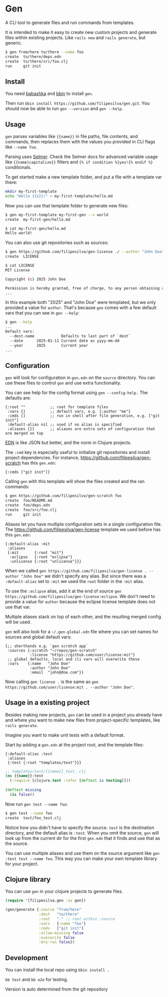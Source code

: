 # Gen

A CLI tool to generate files and run commands from templates.

It is intended to make it easy to create new custom projects and generate files within existing projects.
Like `rails new` and `rails generate`, but generic.

``` sh
$ gen from/here to/there --name foo
create  to/there/deps.edn
create  to/there/src/foo.clj
run     git init
```


## Install

You need [babashka](https://github.com/babashka/babashka?tab=readme-ov-file#installation) and [bbin](https://github.com/babashka/bbin?tab=readme-ov-file#installation) to install `gen`.

Then run `bbin install https://github.com/filipesilva/gen.git`.
You should now be able to run `gen --version` and `gen --help`.


## Usage

`gen` parses variables like `{{name}}` in file paths, file contents, and commands, then replaces them with the values you provided in CLI flags like `--name foo`.

Parsing uses [Selmer](https://github.com/yogthos/Selmer).
Check the Selmer docs for advanced variable usage like `{{name|capitalize}}` filters and `{% if condition %}yes!{% endif %}` conditionals.

To get started make a new template folder, and put a file with a template var there:

``` sh
mkdir my-first-template
echo "Hello {{x}}!" > my-first-template/hello.md
```

Now you can use that template folder to generate new files:

``` sh
$ gen my-first-template my-first-gen --x world
create  my-first-gen/hello.md

$ cat my-first-gen/hello.md
Hello world!
```

You can also use git repositories such as sources:

``` sh
$ gen https://github.com/filipesilva/gen-license ./ --author "John Doe"
create  LICENSE

$ cat LICENSE
MIT License

Copyright (c) 2025 John Doe

Permission is hereby granted, free of charge, to any person obtaining a copy
...
```

In this example both "2025" and "John Doe" were templated, but we only provided a value for `author`.
That's because `gen` comes with a few default vars that you can see in `gen --help`:

``` sh
$ gen --help
...
Default vars:
  --dest-name            Defaults to last part of `dest`
  --date      2025-01-11 Current date as yyyy-mm-dd
  --year      2025       Current year
...
```


## Configuration

`gen` will look for configuration in `gen.edn` on the `source` directory.
You can use these files to control `gen` and use extra functionality.

You can see help for the config format using `gen --config-help.`
The defaults are:

``` edn
{:root ""           ;; root for template files
 :vars {}           ;; default vars, e.g. {:author "me"}
 :cmds []           ;; run in shell after file generation, e.g. ["git init"]
 :default-alias nil ;; used if no alias is specified
 :aliases {}}       ;; aliases are extra sets of configuration that are merged on top
```

[EDN](https://learnxinyminutes.com/edn/) is like JSON but better, and the norm in Clojure projects.

The `:cmd` key is especially useful to initialize git repositories and install project dependencies.
For instance, https://github.com/filipesilva/gen-scratch has this `gen.edn`:

``` edn
{:cmds ["git init"]}
```

Calling `gen` with this template will show the files created and the ran commands:

``` sh
$ gen https://github.com/filipesilva/gen-scratch foo
create  foo/README.md
create  foo/deps.edn
create  foo/src/foo.clj
run     git init
```

Aliases let you have multiple configuration sets in a single configuration file.
The https://github.com/filipesilva/gen-license template we used before has this `gen.edn`:

``` edn
{:default-alias :mit
 :aliases
 {:mit       {:root "mit"}
  :eclipse   {:root "eclipse"}
  :unlicense {:root "unlicense"}}}
```

When we called `gen https://github.com/filipesilva/gen-license . --author "John Doe"` we didn't specify any alias.
But since there was a `:default-alias` set to `:mit` we used the `root` folder in the `:mit` alias.

To use the `:eclipse` alias, add it at the end of source `gen https://github.com/filipesilva/gen-license:eclipse`.
We don't need to provide a value for `author` because the eclipse license template does not use that var.

Multiple aliases stack on top of each other, and the resulting merged config will be used.

`gen` will also look for a `~/.gen-global.edn` file where you can set names for sources and global default vars:

``` edn
{;; shorthands e.g. `gen scratch app`
 :sources {:scratch "~/repos/gen-scratch"
           :license "https://github.com/user/license:mit"}
 ;; global defaults, local and cli vars will overwrite these
 :vars    {:name   "John Doe"
           :author "John Doe"
           :email  "john@doe.com"}}

```

Now calling `gen license .` is the same as `gen https://github.com/user/license:mit . --author "John Doe"`.


## Usage in a existing project 

Besides making new projects, `gen` can be used in a project you already have and where you want to make new files from project-specific templates, like `rails generate`.

Imagine you want to make unit tests with a default format.

Start by adding a `gen.edn` at the project root, and the template files:

``` edn
{:default-alias :test
 :aliases
 {:test {:root "templates/test"}}}
```

``` clojure
;; templates/test/{{name}}_test_.clj
(ns {{name}}-test
  (:require [clojure.test :refer [deftest is testing]]))
  
(deftest missing
  (is false))
```

Now run `gen test --name foo`:

``` sh
$ gen test --name foo
create  test/foo_test.clj
```

Notice how you didn't have to specify the source.
`test` is the destination directory, and the default alias is `:test`.
When you omit the source, `gen` will look up from the current dir for the first `gen.edn` that it finds and use that as the source.

You can use multiple aliases and use them on the source argument like `gen :test test --name foo`.
This way you can make your own template library for your project.


## Clojure library

You can use `gen` in your clojure projects to generate files.

``` clojure
(require '[filipesilva.gen :as gen])

(gen/generate {:source "from/here"
               :dest   "to/there"
               :root   "." ;; root within :source
               :vars   {:name "foo"}
               :cmds   ["git init"]
               :allow-missing false
               :overwrite false
               :dry-run false})
```



## Development

You can install the local repo using `bbin install .`

`bb test` and `bb e2e` for testing.

Version is auto determined from the git repository 
